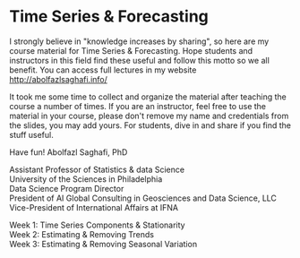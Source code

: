 # Time Series & Forecasting

I strongly believe in "knowledge increases by sharing", so here are my course material for Time Series & Forecasting. Hope students and instructors in this field find these useful and follow this motto so we all benefit. You can access full lectures in my website http://abolfazlsaghafi.info/

It took me some time to collect and organize the material after teaching the course a number of times. If you are an instructor, feel free to use the material in your course, please don't remove my name and credentials from the slides, you may add yours. For students, dive in and share if you find the stuff useful.

Have fun!
Abolfazl Saghafi, PhD

Assistant Professor of Statistics & data Science  
University of the Sciences in Philadelphia  
Data Science Program Director  
President of AI Global Consulting in Geosciences and Data Science, LLC  
Vice-President of International Affairs at IFNA  

Week 1: Time Series Components & Stationarity  
Week 2: Estimating & Removing Trends  
Week 3: Estimating & Removing Seasonal Variation  
